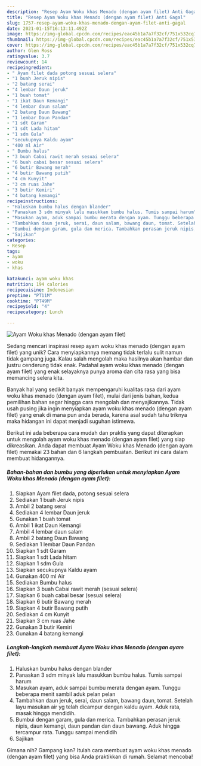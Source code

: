 ```yaml
---
description: "Resep Ayam Woku khas Menado (dengan ayam filet) Anti Gagal"
title: "Resep Ayam Woku khas Menado (dengan ayam filet) Anti Gagal"
slug: 1757-resep-ayam-woku-khas-menado-dengan-ayam-filet-anti-gagal
date: 2021-01-15T16:13:11.492Z
image: https://img-global.cpcdn.com/recipes/eac45b1a7a7f32cf/751x532cq70/ayam-woku-khas-menado-dengan-ayam-filet-foto-resep-utama.jpg
thumbnail: https://img-global.cpcdn.com/recipes/eac45b1a7a7f32cf/751x532cq70/ayam-woku-khas-menado-dengan-ayam-filet-foto-resep-utama.jpg
cover: https://img-global.cpcdn.com/recipes/eac45b1a7a7f32cf/751x532cq70/ayam-woku-khas-menado-dengan-ayam-filet-foto-resep-utama.jpg
author: Glen Ross
ratingvalue: 3.7
reviewcount: 14
recipeingredient:
- " Ayam filet dada potong sesuai selera"
- "1 buah Jeruk nipis"
- "2 batang serai"
- "4 lembar Daun jeruk"
- "1 buah tomat"
- "1 ikat Daun Kemangi"
- "4 lembar daun salam"
- "2 batang Daun Bawang"
- "1 lembar Daun Pandan"
- "1 sdt Garam"
- "1 sdt Lada hitam"
- "1 sdm Gula"
- "secukupnya Kaldu ayam"
- "400 ml Air"
- " Bumbu halus"
- "3 buah Cabai rawit merah sesuai selera"
- "6 buah cabai besar sesuai selera"
- "6 butir Bawang merah"
- "4 butir Bawang putih"
- "4 cm Kunyit"
- "3 cm ruas Jahe"
- "3 butir Kemiri"
- "4 batang kemangi"
recipeinstructions:
- "Haluskan bumbu halus dengan blander"
- "Panaskan 3 sdm minyak lalu masukkan bumbu halus. Tumis sampai harum"
- "Masukan ayam, aduk sampai bumbu merata dengan ayam. Tunggu beberapa menit sambil aduk pelan pelan"
- "Tambahkan daun jeruk, serai, daun salam, bawang daun, tomat. Setelah layu masukan air yg telah dicampur dengan kaldu ayam. Aduk rata, masak hingga mendidih."
- "Bumbui dengan garam, gula dan merica. Tambahkan perasan jeruk nipis, daun kemangi, daun pandan dan daun bawang. Aduk hingga tercampur rata. Tunggu sampai mendidih"
- "Sajikan"
categories:
- Resep
tags:
- ayam
- woku
- khas

katakunci: ayam woku khas 
nutrition: 194 calories
recipecuisine: Indonesian
preptime: "PT11M"
cooktime: "PT49M"
recipeyield: "4"
recipecategory: Lunch

---
```



![Ayam Woku khas Menado (dengan ayam filet)](https://img-global.cpcdn.com/recipes/eac45b1a7a7f32cf/751x532cq70/ayam-woku-khas-menado-dengan-ayam-filet-foto-resep-utama.jpg)

Sedang mencari inspirasi resep ayam woku khas menado (dengan ayam filet) yang unik? Cara menyiapkannya memang tidak terlalu sulit namun tidak gampang juga. Kalau salah mengolah maka hasilnya akan hambar dan justru cenderung tidak enak. Padahal ayam woku khas menado (dengan ayam filet) yang enak selayaknya punya aroma dan cita rasa yang bisa memancing selera kita.



Banyak hal yang sedikit banyak mempengaruhi kualitas rasa dari ayam woku khas menado (dengan ayam filet), mulai dari jenis bahan, kedua pemilihan bahan segar hingga cara mengolah dan menyajikannya. Tidak usah pusing jika ingin menyiapkan ayam woku khas menado (dengan ayam filet) yang enak di mana pun anda berada, karena asal sudah tahu triknya maka hidangan ini dapat menjadi suguhan istimewa.


Berikut ini ada beberapa cara mudah dan praktis yang dapat diterapkan untuk mengolah ayam woku khas menado (dengan ayam filet) yang siap dikreasikan. Anda dapat membuat Ayam Woku khas Menado (dengan ayam filet) memakai 23 bahan dan 6 langkah pembuatan. Berikut ini cara dalam membuat hidangannya.

<!--inarticleads1-->

##### Bahan-bahan dan bumbu yang diperlukan untuk menyiapkan Ayam Woku khas Menado (dengan ayam filet):

1. Siapkan  Ayam filet dada, potong sesuai selera
1. Sediakan 1 buah Jeruk nipis
1. Ambil 2 batang serai
1. Sediakan 4 lembar Daun jeruk
1. Gunakan 1 buah tomat
1. Ambil 1 ikat Daun Kemangi
1. Ambil 4 lembar daun salam
1. Ambil 2 batang Daun Bawang
1. Sediakan 1 lembar Daun Pandan
1. Siapkan 1 sdt Garam
1. Siapkan 1 sdt Lada hitam
1. Siapkan 1 sdm Gula
1. Siapkan secukupnya Kaldu ayam
1. Gunakan 400 ml Air
1. Sediakan  Bumbu halus
1. Siapkan 3 buah Cabai rawit merah (sesuai selera)
1. Siapkan 6 buah cabai besar (sesuai selera)
1. Siapkan 6 butir Bawang merah
1. Siapkan 4 butir Bawang putih
1. Sediakan 4 cm Kunyit
1. Siapkan 3 cm ruas Jahe
1. Gunakan 3 butir Kemiri
1. Gunakan 4 batang kemangi




<!--inarticleads2-->

##### Langkah-langkah membuat Ayam Woku khas Menado (dengan ayam filet):

1. Haluskan bumbu halus dengan blander
1. Panaskan 3 sdm minyak lalu masukkan bumbu halus. Tumis sampai harum
1. Masukan ayam, aduk sampai bumbu merata dengan ayam. Tunggu beberapa menit sambil aduk pelan pelan
1. Tambahkan daun jeruk, serai, daun salam, bawang daun, tomat. Setelah layu masukan air yg telah dicampur dengan kaldu ayam. Aduk rata, masak hingga mendidih.
1. Bumbui dengan garam, gula dan merica. Tambahkan perasan jeruk nipis, daun kemangi, daun pandan dan daun bawang. Aduk hingga tercampur rata. Tunggu sampai mendidih
1. Sajikan




Gimana nih? Gampang kan? Itulah cara membuat ayam woku khas menado (dengan ayam filet) yang bisa Anda praktikkan di rumah. Selamat mencoba!

